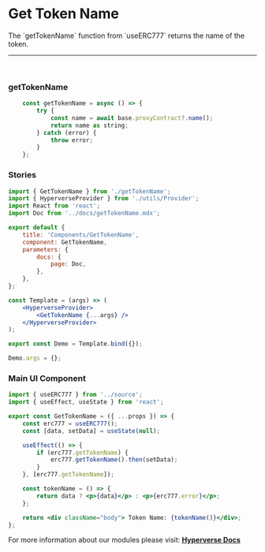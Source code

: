 # Get Token Name

<p> The `getTokenName` function from `useERC777` returns the name of the token. </p>

---

<br>

### getTokenName

```jsx
	const getTokenName = async () => {
		try {
			const name = await base.proxyContract?.name();
			return name as string;
		} catch (error) {
			throw error;
		}
	};
```

### Stories

```jsx
import { GetTokenName } from './getTokenName';
import { HyperverseProvider } from './utils/Provider';
import React from 'react';
import Doc from '../docs/getTokenName.mdx';

export default {
	title: 'Components/GetTokenName',
	component: GetTokenName,
	parameters: {
		docs: {
			page: Doc,
		},
	},
};

const Template = (args) => (
	<HyperverseProvider>
		<GetTokenName {...args} />
	</HyperverseProvider>
);

export const Demo = Template.bind({});

Demo.args = {};
```

### Main UI Component

```jsx
import { useERC777 } from '../source';
import { useEffect, useState } from 'react';

export const GetTokenName = ({ ...props }) => {
	const erc777 = useERC777();
	const [data, setData] = useState(null);

	useEffect(() => {
		if (erc777.getTokenName) {
			erc777.getTokenName().then(setData);
		}
	}, [erc777.getTokenName]);

	const tokenName = () => {
		return data ? <p>{data}</p> : <p>{erc777.error}</p>;
	};

	return <div className="body"> Token Name: {tokenName()}</div>;
};
```

For more information about our modules please visit: [**Hyperverse Docs**](docs.hyperverse.dev)

